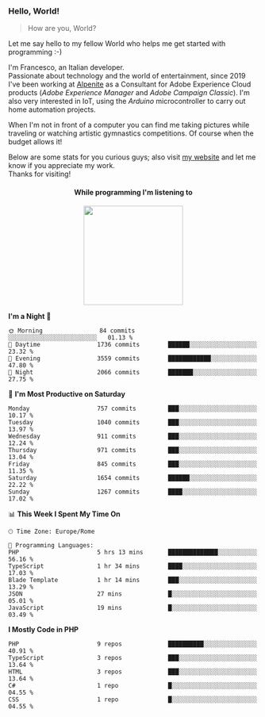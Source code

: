 ### Hello, World!

> How are you, World?

Let me say hello to my fellow World who helps me get started with programming :-)

I'm Francesco, an Italian developer.  
Passionate about technology and the world of entertainment, since 2019 I've been working at [Alpenite](https://www.alpenite.com) as a Consultant for Adobe Experience Cloud products (*Adobe Experience Manager* and *Adobe Campaign Classic*). I'm also very interested in IoT, using the *Arduino* microcontroller to carry out home automation projects.

When I'm not in front of a computer you can find me taking pictures while traveling or watching artistic gymnastics competitions. Of course when the budget allows it!

Below are some stats for you curious guys; also visit [my website](https://www.francescorega.eu) and let me know if you appreciate my work.  
Thanks for visiting!

<div align="center">
  <h4>While programming I'm listening to</h4>
  <a href="https://apps.francescorega.eu/now-playing/11147232609" target="_blank"><img src="https://apps.francescorega.eu/now-playing/11147232609" width="200"></a>
</div>

<!--START_SECTION:waka-->
**I'm a Night 🦉** 

```text
🌞 Morning                84 commits          ░░░░░░░░░░░░░░░░░░░░░░░░░   01.13 % 
🌆 Daytime                1736 commits        ██████░░░░░░░░░░░░░░░░░░░   23.32 % 
🌃 Evening                3559 commits        ████████████░░░░░░░░░░░░░   47.80 % 
🌙 Night                  2066 commits        ███████░░░░░░░░░░░░░░░░░░   27.75 % 
```
📅 **I'm Most Productive on Saturday** 

```text
Monday                   757 commits         ███░░░░░░░░░░░░░░░░░░░░░░   10.17 % 
Tuesday                  1040 commits        ███░░░░░░░░░░░░░░░░░░░░░░   13.97 % 
Wednesday                911 commits         ███░░░░░░░░░░░░░░░░░░░░░░   12.24 % 
Thursday                 971 commits         ███░░░░░░░░░░░░░░░░░░░░░░   13.04 % 
Friday                   845 commits         ███░░░░░░░░░░░░░░░░░░░░░░   11.35 % 
Saturday                 1654 commits        ██████░░░░░░░░░░░░░░░░░░░   22.22 % 
Sunday                   1267 commits        ████░░░░░░░░░░░░░░░░░░░░░   17.02 % 
```


📊 **This Week I Spent My Time On** 

```text
🕑︎ Time Zone: Europe/Rome

💬 Programming Languages: 
PHP                      5 hrs 13 mins       ██████████████░░░░░░░░░░░   56.16 % 
TypeScript               1 hr 34 mins        ████░░░░░░░░░░░░░░░░░░░░░   17.03 % 
Blade Template           1 hr 14 mins        ███░░░░░░░░░░░░░░░░░░░░░░   13.29 % 
JSON                     27 mins             █░░░░░░░░░░░░░░░░░░░░░░░░   05.01 % 
JavaScript               19 mins             █░░░░░░░░░░░░░░░░░░░░░░░░   03.49 % 
```

**I Mostly Code in PHP** 

```text
PHP                      9 repos             ██████████░░░░░░░░░░░░░░░   40.91 % 
TypeScript               3 repos             ███░░░░░░░░░░░░░░░░░░░░░░   13.64 % 
HTML                     3 repos             ███░░░░░░░░░░░░░░░░░░░░░░   13.64 % 
C#                       1 repo              █░░░░░░░░░░░░░░░░░░░░░░░░   04.55 % 
CSS                      1 repo              █░░░░░░░░░░░░░░░░░░░░░░░░   04.55 % 
```




<!--END_SECTION:waka-->
